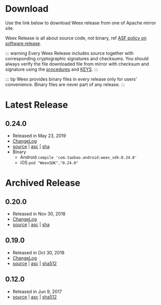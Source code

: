 # Download
Use the link below to download Weex release from one of Apache mirror site.

Weex Release is all about source code, not binary, ref [ASF policy on software release](http://www.apache.org/legal/release-policy.html#compiled-packages).

::: warning
Every Weex Release includes source together with corresponding cryptographic signatures and checksums. You should always verify the file downloaded file from mirror with checksum and signature using the [procedures](https://www.apache.org/dyn/closer.cgi#verify) and [KEYS](https://dist.apache.org/repos/dist/dev/incubator/weex/KEYS).
:::

::: tip
Weex provides binary files in every release only for users' convenience. Binary files are never part of any release.
:::

# Latest Release
## 0.24.0
* Released in May 23, 2019
* [ChangeLog](https://github.com/apache/incubator-weex/releases/tag/0.24.0)
* [source](https://www.apache.org/dyn/closer.cgi?filename=incubator/weex/0.24.0/apache-weex-incubating-0.24.0-src.tar.gz&action=download) | [asc](https://www.apache.org/dist/incubator/weex/0.24.0/apache-weex-incubating-0.24.0-src.tar.gz.asc) | [sha](https://dist.apache.org/repos/dist/release/incubator/weex/0.24.0/apache-weex-incubating-0.24.0-src.tar.gz.sha512)
* Binary
    * Android 
        `compile 'com.taobao.android:weex_sdk:0.24.0'`
    * iOS 
        `pod "WeexSDK","0.24.0"`

# Archived Release
## 0.20.0 
* Released in Nov 30, 2018
* [ChangeLog](https://github.com/apache/incubator-weex/releases/tag/0.20.0)
* [source](https://archive.apache.org/dist/incubator/weex/0.20.0/apache-weex-incubating-0.20.0-src.tar.gz) | [asc](https://archive.apache.org/dist/incubator/weex/0.20.0/apache-weex-incubating-0.20.0-src.tar.gz.asc) | [sha](https://archive.apache.org/dist/incubator/weex/0.20.0/apache-weex-incubating-0.20.0-src.tar.gz.sha512)

## 0.19.0
* Released in Oct 30, 2018
* [ChangeLog](https://github.com/apache/incubator-weex/releases/tag/0.19.0)
* [source](https://archive.apache.org/dist/incubator/weex/0.19.0/apache-weex-incubating-0.19.0-src.tar.gz) | [asc](https://archive.apache.org/dist/incubator/weex/0.19.0/apache-weex-incubating-0.19.0-src.tar.gz.asc) | [sha512](https://archive.apache.org/dist/incubator/weex/0.19.0/apache-weex-incubating-0.19.0-src.tar.gz.sha512)

## 0.12.0
* Released in Jun 9, 2017
* [source](https://archive.apache.org/dist/incubator/weex/0.12.0-incubating/apache-weex-incubating-0.12.0-src.tar.gz) | [asc](https://archive.apache.org/dist/incubator/weex/0.12.0-incubating/apache-weex-incubating-0.12.0-src.tar.gz.asc) | [sha512](https://archive.apache.org/dist/incubator/weex/0.12.0-incubating/apache-weex-incubating-0.12.0-src.tar.gz.sha)